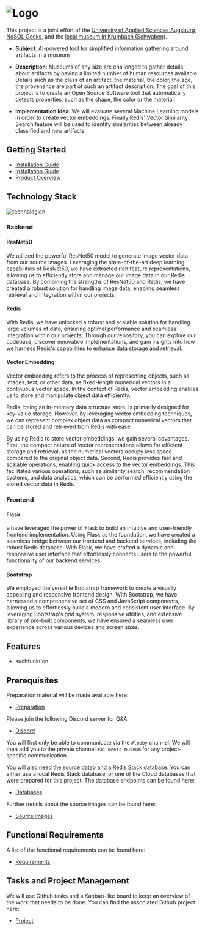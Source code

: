
# ![Logo](https://github.com/nosqlgeek/ai-meets-museum/assets/63855548/6039b0dd-1a78-464b-92c6-746099e0e966)

This project is a joint effort of the [University of Applied Sciences Augsburg](https://www.hs-augsburg.de), [NoSQL Geeks](https://www.nosqlgeeks.com/de/index.html), and the [local museum in Krumbach (Schwaben)](https://www.museum-krumbach.de).

*  **Subject**: AI-powered tool for simplified information gathering around artifacts in a museum

*  **Description**: Museums of any size are challenged to gather details about artifacts by having a limited number of human resources available. Details such as the class of an artifact, the material, the color, the age, the provenance are part of such an artifact description. The goal of this project is to create an Open Source Software tool that automatically detects properties, such as the shape, the color or the material.

*  **Implementation idea**: We will evaluate several Machine Learning models in order to create vector embeddings. Finally Redis' Vector Similarity Search feature will be used to identify similarities between already classified and new artifacts.

## Getting Started
- <a href="https://github.com/nosqlgeek/ai-meets-museum/blob/main/src/aimm/docker-setup.md" target="_blank">Installation Guide</a>
- [Installation Guide](https://github.com/nosqlgeek/ai-meets-museum/blob/main/src/aimm/docker-setup.md)
- [Product Overview](https://showcase.informatik.hs-augsburg.de/sose-2023/ai-meets-museum)

## Technology Stack

![technologien](https://github.com/nosqlgeek/ai-meets-museum/assets/63855548/b964f6e1-929a-4b48-9847-6ccc4370587a)


### Backend

#### ResNet50
We utilized the powerful ResNet50 model to generate image vector data from our source images. Leveraging the state-of-the-art deep learning capabilities of ResNet50, we have extracted rich feature representations, allowing us to efficiently store and manage our image data in our Redis database. By combining the strengths of ResNet50 and Redis, we have created a robust solution for handling image data, enabling seamless retrieval and integration within our projects.

#### Redis
With Redis, we have unlocked a robust and scalable solution for handling large volumes of data, ensuring optimal performance and seamless integration within our projects. Through our repository, you can explore our codebase, discover innovative implementations, and gain insights into how we harness Redis's capabilities to enhance data storage and retrieval.

#### Vector Embedding
Vector embedding refers to the process of representing objects, such as images, text, or other data, as fixed-length numerical vectors in a continuous vector space. In the context of Redis, vector embedding enables us to store and manipulate object data efficiently.

Redis, being an in-memory data structure store, is primarily designed for key-value storage. However, by leveraging vector embedding techniques, we can represent complex object data as compact numerical vectors that can be stored and retrieved from Redis with ease.

By using Redis to store vector embeddings, we gain several advantages. First, the compact nature of vector representations allows for efficient storage and retrieval, as the numerical vectors occupy less space compared to the original object data. Second, Redis provides fast and scalable operations, enabling quick access to the vector embeddings. This facilitates various operations, such as similarity search, recommendation systems, and data analytics, which can be performed efficiently using the stored vector data in Redis.

### Frontend

#### Flask
e have leveraged the power of Flask to build an intuitive and user-friendly frontend implementation. Using Flask as the foundation, we have created a seamless bridge between our frontend and backend services, including the robust Redis database. With Flask, we have crafted a dynamic and responsive user interface that effortlessly connects users to the powerful functionality of our backend services.

#### Bootstrap
We employed the versatile Bootstrap framework to create a visually appealing and responsive frontend design. With Bootstrap, we have harnessed a comprehensive set of CSS and JavaScript components, allowing us to effortlessly build a modern and consistent user interface. By leveraging Bootstrap's grid system, responsive utilities, and extensive library of pre-built components, we have ensured a seamless user experience across various devices and screen sizes.

## Features
- suchfunktion

## Prerequisites 

Preparation material will be made available here: 

* [Preparation](./doc/Preparation.md)  

Please join the following Discord server for Q&A:  

* [Discord](https://discord.gg/J2qERxHCPP)  

You will first only be able to communicate via the `#lobby` channel. We will then add you to the private channel `#ai-meets-museum` for any project-specific communication.  

You will also need the source datab and a Redis Stack database. You can either use a local Redis Stack database, or one of the Cloud databases that were prepared for this project. The database endpoints can be found here:  

* [Databases](https://github.com/nosqlgeek/ai-meets-museum-priv)  

Further details about the source images can be found here:  

* [Source images](./doc/SourceImages.md)  

## Functional Requirements  

A list of the functional requirements can be found here: 

* [Requirements](./doc/Requirements.md)  

## Tasks and Project Management  

We will use Github tasks and a Kanban-like board to keep an overview of the work that needs to be done. You can find the associated Github project here:  

* [Project](https://github.com/users/nosqlgeek/projects/1)
